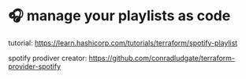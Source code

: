 # 🎧 manage your playlists as code

tutorial: https://learn.hashicorp.com/tutorials/terraform/spotify-playlist

spotify prodiver creator: https://github.com/conradludgate/terraform-provider-spotify
